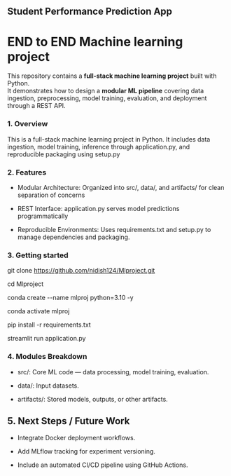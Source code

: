 ## Student Performance Prediction App

# END to END Machine learning project
This repository contains a **full-stack machine learning project** built with Python.  
It demonstrates how to design a **modular ML pipeline** covering data ingestion, preprocessing, model training, evaluation, and deployment through a REST API. 

### 1. Overview

This is a full-stack machine learning project in Python. It includes data ingestion, model training, inference through application.py, and reproducible packaging using setup.py

### 2. Features

- Modular Architecture: Organized into src/, data/, and artifacts/ for clean separation of concerns

- REST Interface: application.py serves model predictions programmatically

- Reproducible Environments: Uses requirements.txt and setup.py to manage dependencies and packaging.

### 3. Getting started

git clone https://github.com/nidish124/Mlproject.git

cd Mlproject

conda create --name mlproj python=3.10 -y

conda activate mlproj

pip install -r requirements.txt

streamlit run application.py

### 4. Modules Breakdown

- src/: Core ML code — data processing, model training, evaluation.

- data/: Input datasets.

- artifacts/: Stored models, outputs, or other artifacts.

## 5. Next Steps / Future Work

- Integrate Docker deployment workflows.

- Add MLflow tracking for experiment versioning.

- Include an automated CI/CD pipeline using GitHub Actions.